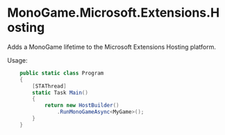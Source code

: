# MonoGame.Microsoft.Extensions.Hosting

Adds a MonoGame lifetime to the Microsoft Extensions Hosting platform.

Usage:

```csharp
    public static class Program
    {
        [STAThread]
        static Task Main()
        {
            return new HostBuilder()
                .RunMonoGameAsync<MyGame>();
        }
    }
```